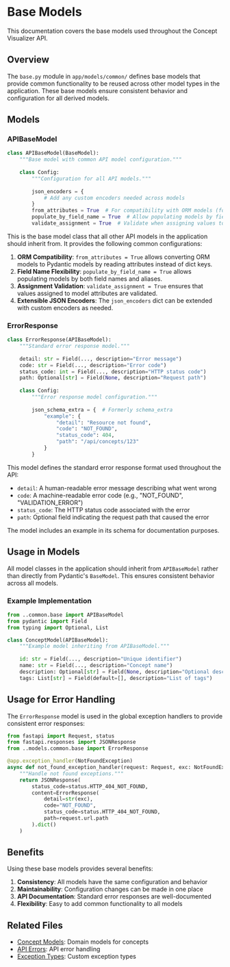 # Base Models

This documentation covers the base models used throughout the Concept Visualizer API.

## Overview

The `base.py` module in `app/models/common/` defines base models that provide common functionality to be reused across other model types in the application. These base models ensure consistent behavior and configuration for all derived models.

## Models

### APIBaseModel

```python
class APIBaseModel(BaseModel):
    """Base model with common API model configuration."""
    
    class Config:
        """Configuration for all API models."""
        
        json_encoders = {
            # Add any custom encoders needed across models
        }
        from_attributes = True  # For compatibility with ORM models (formerly orm_mode)
        populate_by_field_name = True  # Allow populating models by field name in addition to alias
        validate_assignment = True  # Validate when assigning values to fields
```

This is the base model class that all other API models in the application should inherit from. It provides the following common configurations:

1. **ORM Compatibility**: `from_attributes = True` allows converting ORM models to Pydantic models by reading attributes instead of dict keys.
2. **Field Name Flexibility**: `populate_by_field_name = True` allows populating models by both field names and aliases.
3. **Assignment Validation**: `validate_assignment = True` ensures that values assigned to model attributes are validated.
4. **Extensible JSON Encoders**: The `json_encoders` dict can be extended with custom encoders as needed.

### ErrorResponse

```python
class ErrorResponse(APIBaseModel):
    """Standard error response model."""
    
    detail: str = Field(..., description="Error message")
    code: str = Field(..., description="Error code")
    status_code: int = Field(..., description="HTTP status code")
    path: Optional[str] = Field(None, description="Request path")
    
    class Config:
        """Error response model configuration."""
        
        json_schema_extra = {  # Formerly schema_extra
            "example": {
                "detail": "Resource not found",
                "code": "NOT_FOUND",
                "status_code": 404,
                "path": "/api/concepts/123"
            }
        }
```

This model defines the standard error response format used throughout the API:

- `detail`: A human-readable error message describing what went wrong
- `code`: A machine-readable error code (e.g., "NOT_FOUND", "VALIDATION_ERROR")
- `status_code`: The HTTP status code associated with the error
- `path`: Optional field indicating the request path that caused the error

The model includes an example in its schema for documentation purposes.

## Usage in Models

All model classes in the application should inherit from `APIBaseModel` rather than directly from Pydantic's `BaseModel`. This ensures consistent behavior across all models.

### Example Implementation

```python
from ..common.base import APIBaseModel
from pydantic import Field
from typing import Optional, List

class ConceptModel(APIBaseModel):
    """Example model inheriting from APIBaseModel."""
    
    id: str = Field(..., description="Unique identifier")
    name: str = Field(..., description="Concept name")
    description: Optional[str] = Field(None, description="Optional description")
    tags: List[str] = Field(default=[], description="List of tags")
```

## Usage for Error Handling

The `ErrorResponse` model is used in the global exception handlers to provide consistent error responses:

```python
from fastapi import Request, status
from fastapi.responses import JSONResponse
from ..models.common.base import ErrorResponse

@app.exception_handler(NotFoundException)
async def not_found_exception_handler(request: Request, exc: NotFoundException):
    """Handle not found exceptions."""
    return JSONResponse(
        status_code=status.HTTP_404_NOT_FOUND,
        content=ErrorResponse(
            detail=str(exc),
            code="NOT_FOUND",
            status_code=status.HTTP_404_NOT_FOUND,
            path=request.url.path
        ).dict()
    )
```

## Benefits

Using these base models provides several benefits:

1. **Consistency**: All models have the same configuration and behavior
2. **Maintainability**: Configuration changes can be made in one place
3. **API Documentation**: Standard error responses are well-documented
4. **Flexibility**: Easy to add common functionality to all models

## Related Files

- [Concept Models](../concept/domain.md): Domain models for concepts
- [API Errors](../../api/errors.md): API error handling
- [Exception Types](../../core/exceptions.md): Custom exception types 